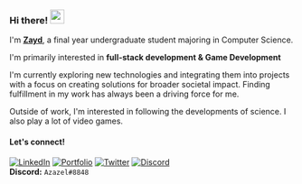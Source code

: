 ### Hi there! <img src="https://emojis.slackmojis.com/emojis/images/1536351075/4594/blob-wave.gif" width="25"/>

I'm [**Zayd**](https://github.com/Zaid-B24), a final year undergraduate student majoring in Computer Science.

I'm primarily interested in **full-stack development & Game Development** 

I'm currently exploring new technologies and integrating them into projects with a focus on creating solutions for broader societal impact. Finding fulfillment in my work has always been a driving force for me.

Outside of work, I'm interested in following the developments of science. I also play a lot of video games.

#### Let's connect!


[<img alt="LinkedIn" src="https://img.shields.io/badge/LinkedIn-%230E76A8.svg?&style=for-the-badge&logo=LinkedIn&logoColor=white" />](https://www.linkedin.com/in/zaid-baig-76a633229/) 
[<img alt="Portfolio" src="https://img.shields.io/badge/Portfolio-blue?style=for-the-badge&logo=aircanada&logoColor=white" />](https://zaid-baig.vercel.app/) 
[<img alt="Twitter" src="https://img.shields.io/badge/Twitter-black?style=for-the-badge&logo=x&logoColor=white" />](https://x.com/Zaidbaig19)
[<img alt="Discord" src="https://img.shields.io/badge/Discord-7289DA?style=for-the-badge&logo=discord&logoColor=white" />](#)  
**Discord:** `Azazel#8848`

